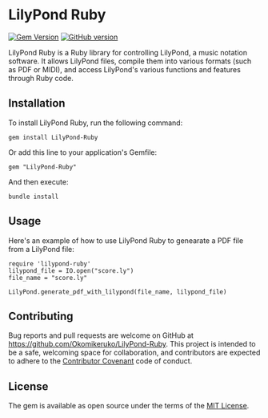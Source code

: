 # LilyPond Ruby
[![Gem Version](https://badge.fury.io/rb/LilyPond-Ruby.svg)](https://badge.fury.io/rb/LilyPond-Ruby)
[![GitHub version](https://badge.fury.io/gh/Okomikeruko%2FLilyPond-Ruby.svg)](https://badge.fury.io/gh/Okomikeruko%2FLilyPond-Ruby)

LilyPond Ruby is a Ruby library for controlling LilyPond, a music notation
software. It allows LilyPond files, compile them into various formats
(such as PDF or MIDI), and access LilyPond's various functions and features
through Ruby code.

## Installation
To install LilyPond Ruby, run the following command:
```
gem install LilyPond-Ruby
```
Or add this line to your application's Gemfile:
```
gem "LilyPond-Ruby"
```
And then execute:
```
bundle install
```

## Usage
Here's an example of how to use LilyPond Ruby to genearate a PDF file from a
LilyPond file:
```
require 'lilypond-ruby'
lilypond_file = IO.open("score.ly")
file_name = "score.ly"

LilyPond.generate_pdf_with_lilypond(file_name, lilypond_file)
```

## Contributing
Bug reports and pull requests are welcome on GitHub at
https://github.com/Okomikeruko/LilyPond-Ruby. This project is intended to be a
safe, welcoming space for collaboration, and contributors are expected to adhere
to the [Contributor Covenant](https://www.contributor-covenant.org/)
code of conduct.

## License
The gem is available as open source under the terms of the
[MIT License](https://opensource.org/licenses/MIT).